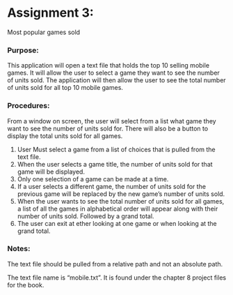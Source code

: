 # Assignment 3:

Most popular games sold

### Purpose:
This application will open a text file that holds the top 10 selling mobile games. It will allow the user to select a game they want to see the number of units sold. The application will then allow the user to see the total number of units sold for all top 10 mobile games.

### Procedures:
From a window on screen, the user will select from a list what game they want to see the number of units sold for. There will also be a button to display the total units sold for all games.

1.	User Must select a game from a list of choices that is pulled from the text file.
2.	When the user selects a game title, the number of units sold for that game will be displayed.
3.	Only one selection of a game can be made at a time.
4.	If a user selects a different game, the number of units sold for the previous game will be replaced by the new game’s number of units sold. 
5.	When the user wants to see the total number of units sold for all games, a list of all the games in alphabetical order will appear along with their number of units sold. Followed by a grand total.
6.	The user can exit at ether looking at one game or when looking at the grand total.

### Notes:
The text file should be pulled from a relative path and not an absolute path. 

The text file name is “mobile.txt”. It is found under the chapter 8 project files for the book. 
